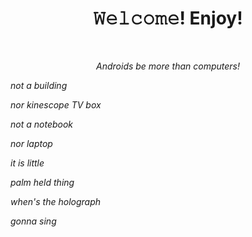 <h1 align="center">𝚆𝚎𝚕𝚌𝚘𝚖𝚎! Enjoy!

</h1></br>
<p align="center"><em></bold>Androids be more than computers!</b>

not a building

nor kinescope TV box

not a notebook

nor laptop

it is little

palm held thing

when's the holograph

gonna sing</em></p>

<!-- README.md EOF -->
